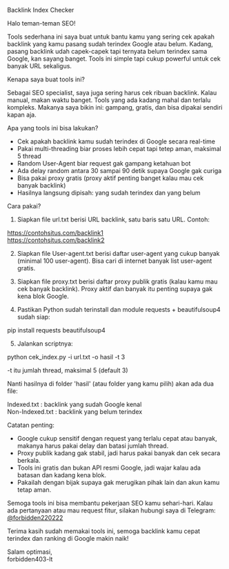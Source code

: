 Backlink Index Checker

Halo teman-teman SEO!

Tools sederhana ini saya buat untuk bantu kamu yang sering cek apakah backlink yang kamu pasang sudah terindex Google atau belum. Kadang, pasang backlink udah capek-capek tapi ternyata belum terindex sama Google, kan sayang banget. Tools ini simple tapi cukup powerful untuk cek banyak URL sekaligus.

Kenapa saya buat tools ini?

Sebagai SEO specialist, saya juga sering harus cek ribuan backlink. Kalau manual, makan waktu banget. Tools yang ada kadang mahal dan terlalu kompleks. Makanya saya bikin ini: gampang, gratis, dan bisa dipakai sendiri kapan aja.

Apa yang tools ini bisa lakukan?

- Cek apakah backlink kamu sudah terindex di Google secara real-time
- Pakai multi-threading biar proses lebih cepat tapi tetep aman, maksimal 5 thread
- Random User-Agent biar request gak gampang ketahuan bot
- Ada delay random antara 30 sampai 90 detik supaya Google gak curiga
- Bisa pakai proxy gratis (proxy aktif penting banget kalau mau cek banyak backlink)
- Hasilnya langsung dipisah: yang sudah terindex dan yang belum

Cara pakai?

1. Siapkan file url.txt berisi URL backlink, satu baris satu URL. Contoh:

https://contohsitus.com/backlink1  
https://contohsitus.com/backlink2

2. Siapkan file User-agent.txt berisi daftar user-agent yang cukup banyak (minimal 100 user-agent). Bisa cari di internet banyak list user-agent gratis.

3. Siapkan file proxy.txt berisi daftar proxy publik gratis (kalau kamu mau cek banyak backlink). Proxy aktif dan banyak itu penting supaya gak kena blok Google.

4. Pastikan Python sudah terinstall dan module requests + beautifulsoup4 sudah siap:

pip install requests beautifulsoup4

5. Jalankan scriptnya:

python cek_index.py -i url.txt -o hasil -t 3

-t itu jumlah thread, maksimal 5 (default 3)

Nanti hasilnya di folder 'hasil' (atau folder yang kamu pilih) akan ada dua file:

Indexed.txt : backlink yang sudah Google kenal  
Non-Indexed.txt : backlink yang belum terindex

Catatan penting:

- Google cukup sensitif dengan request yang terlalu cepat atau banyak, makanya harus pakai delay dan batasi jumlah thread.  
- Proxy publik kadang gak stabil, jadi harus pakai banyak dan cek secara berkala.  
- Tools ini gratis dan bukan API resmi Google, jadi wajar kalau ada batasan dan kadang kena blok.  
- Pakailah dengan bijak supaya gak merugikan pihak lain dan akun kamu tetap aman.

Semoga tools ini bisa membantu pekerjaan SEO kamu sehari-hari. Kalau ada pertanyaan atau mau request fitur, silakan hubungi saya di Telegram: [@forbidden220222](https://t.me/forbidden220222)

Terima kasih sudah memakai tools ini, semoga backlink kamu cepat terindex dan ranking di Google makin naik!

Salam optimasi,  
forbidden403-lt

